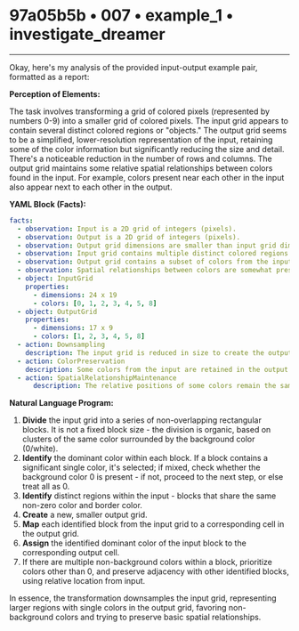 # 97a05b5b • 007 • example_1 • investigate_dreamer

---
Okay, here's my analysis of the provided input-output example pair, formatted as a report:

**Perception of Elements:**

The task involves transforming a grid of colored pixels (represented by numbers 0-9) into a smaller grid of colored pixels. The input grid appears to contain several distinct colored regions or "objects." The output grid seems to be a simplified, lower-resolution representation of the input, retaining some of the color information but significantly reducing the size and detail. There's a noticeable reduction in the number of rows and columns. The output grid maintains some relative spatial relationships between colors found in the input. For example, colors present near each other in the input also appear next to each other in the output.

**YAML Block (Facts):**



```yaml
facts:
  - observation: Input is a 2D grid of integers (pixels).
  - observation: Output is a 2D grid of integers (pixels).
  - observation: Output grid dimensions are smaller than input grid dimensions.
  - observation: Input grid contains multiple distinct colored regions.
  - observation: Output grid contains a subset of colors from the input grid.
  - observation: Spatial relationships between colors are somewhat preserved.
  - object: InputGrid
    properties:
      - dimensions: 24 x 19
      - colors: [0, 1, 2, 3, 4, 5, 8]
  - object: OutputGrid
    properties:
      - dimensions: 17 x 9
      - colors: [1, 2, 3, 4, 5, 8]
  - action: Downsampling
    description: The input grid is reduced in size to create the output grid.
  - action: ColorPreservation
    description: Some colors from the input are retained in the output.
  - action: SpatialRelationshipMaintenance
      description: The relative positions of some colors remain the same between input and output

```



**Natural Language Program:**

1.  **Divide** the input grid into a series of non-overlapping rectangular blocks. It is not a fixed block size - the division is organic, based on clusters of the same color surrounded by the background color (0/white).
2.  **Identify** the dominant color within each block. If a block contains a significant single color, it's selected; if mixed, check whether the background color 0 is present - if not, proceed to the next step, or else treat all as 0.
3. **Identify** distinct regions within the input - blocks that share the same non-zero color and border color.
4.  **Create** a new, smaller output grid.
5.  **Map** each identified block from the input grid to a corresponding cell in the output grid.
6.  **Assign** the identified dominant color of the input block to the corresponding output cell.
7. If there are multiple non-background colors within a block, prioritize colors other than 0, and preserve adjacency with other identified blocks, using relative location from input.

In essence, the transformation downsamples the input grid, representing larger regions with single colors in the output grid, favoring non-background colors and trying to preserve basic spatial relationships.

